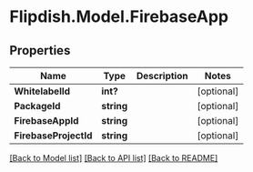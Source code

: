 # Flipdish.Model.FirebaseApp
## Properties

Name | Type | Description | Notes
------------ | ------------- | ------------- | -------------
**WhitelabelId** | **int?** |  | [optional] 
**PackageId** | **string** |  | [optional] 
**FirebaseAppId** | **string** |  | [optional] 
**FirebaseProjectId** | **string** |  | [optional] 

[[Back to Model list]](../README.md#documentation-for-models) [[Back to API list]](../README.md#documentation-for-api-endpoints) [[Back to README]](../README.md)

